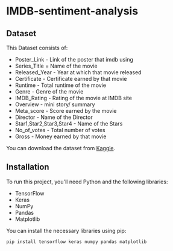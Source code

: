 # IMDB-sentiment-analysis

## Dataset

This Dataset consists of:
- Poster_Link - Link of the poster that imdb using
- Series_Title = Name of the movie
- Released_Year - Year at which that movie released
- Certificate - Certificate earned by that movie
- Runtime - Total runtime of the movie
- Genre - Genre of the movie
- IMDB_Rating - Rating of the movie at IMDB site
- Overview - mini story/ summary
- Meta_score - Score earned by the movie
- Director - Name of the Director
- Star1,Star2,Star3,Star4 - Name of the Stars
- No_of_votes - Total number of votes
- Gross - Money earned by that movie

You can download the dataset from [Kaggle](https://www.kaggle.com/datasets/harshitshankhdhar/imdb-dataset-of-top-1000-movies-and-tv-shows).


## Installation

To run this project, you'll need Python and the following libraries:
- TensorFlow
- Keras
- NumPy
- Pandas
- Matplotlib

You can install the necessary libraries using pip:

```sh
pip install tensorflow keras numpy pandas matplotlib
